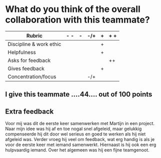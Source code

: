 # What do you think of the overall collaboration with this teammate?


| Rubric                   | -  - |   -   |  -/+  |   +   | +  + |   
| ------------------------ | ---- | ----- | ----- | ----- | ---- |
| Discipline & work ethic  |      |       |       |   +   |      |
| Helpfulness              |      |       |       |   +   |      |
| Asks for feedback        |      |       |       |       |  ++  |
| Gives feedback           |      |       |       |   +   |      |
| Concentration/focus      |      |       |  -/+  |       |      |

## I give this teammate ....44.... out of 100 points

## Extra feedback
Voor mij was dit de eerste keer samenwerken met Martijn in een project.
Naar mijn idee was hij af en toe nogal snel afgeleid, maar gelukkig compenseerde hij dit door wel serieus en goed te werken als hij niet afgeleid was. Verder vroeg hij veel om feedback, wat erg handig is als je voor de eerste keer met iemand samenwerkt. Hiernaast is hij ook een erg hulpvaardig iemand. Over het algemeen was hij een fijne teamgenoot.